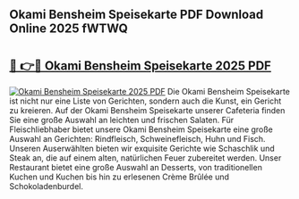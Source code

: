 ## Okami Bensheim Speisekarte PDF Download Online 2025 fWTWQ

# <h2><a href="http://gc91mp.nevu.top/?p=Okami+Bensheim+Speisekarte">🔗 👉🔴 Okami Bensheim Speisekarte 2025 PDF</a></h2>

[![Okami Bensheim Speisekarte 2025 PDF](https://i.imgur.com/dBaPXMq.png)](http://gc91mp.nevu.top/?p=Okami+Bensheim+Speisekarte)
Die Okami Bensheim Speisekarte ist nicht nur eine Liste von Gerichten, sondern auch die Kunst, ein Gericht zu kreieren. Auf der Okami Bensheim Speisekarte unserer Cafeteria finden Sie eine große Auswahl an leichten und frischen Salaten. Für Fleischliebhaber bietet unsere Okami Bensheim Speisekarte eine große Auswahl an Gerichten: Rindfleisch, Schweinefleisch, Huhn und Fisch. Unseren Auserwählten bieten wir exquisite Gerichte wie Schaschlik und Steak an, die auf einem alten, natürlichen Feuer zubereitet werden. Unser Restaurant bietet eine große Auswahl an Desserts, von traditionellen Kuchen und Kuchen bis hin zu erlesenen Crème Brûlée und Schokoladenburdel.
